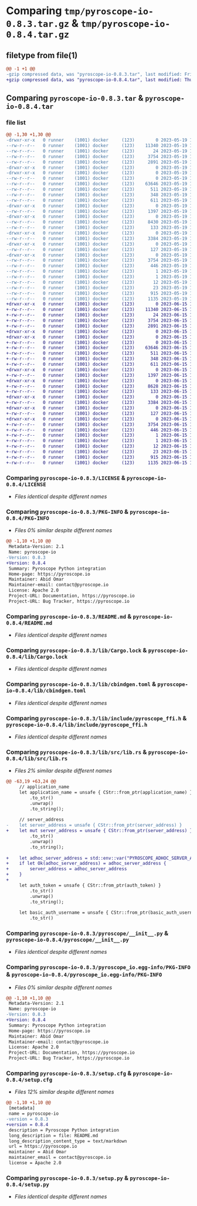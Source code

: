 # Comparing `tmp/pyroscope-io-0.8.3.tar.gz` & `tmp/pyroscope-io-0.8.4.tar.gz`

## filetype from file(1)

```diff
@@ -1 +1 @@
-gzip compressed data, was "pyroscope-io-0.8.3.tar", last modified: Fri May 19 14:24:16 2023, max compression
+gzip compressed data, was "pyroscope-io-0.8.4.tar", last modified: Thu Jun 15 14:36:00 2023, max compression
```

## Comparing `pyroscope-io-0.8.3.tar` & `pyroscope-io-0.8.4.tar`

### file list

```diff
@@ -1,30 +1,30 @@
-drwxr-xr-x   0 runner    (1001) docker     (123)        0 2023-05-19 14:24:16.728547 pyroscope-io-0.8.3/
--rw-r--r--   0 runner    (1001) docker     (123)    11340 2023-05-19 14:24:01.000000 pyroscope-io-0.8.3/LICENSE
--rw-r--r--   0 runner    (1001) docker     (123)       24 2023-05-19 14:24:01.000000 pyroscope-io-0.8.3/MANIFEST.in
--rw-r--r--   0 runner    (1001) docker     (123)     3754 2023-05-19 14:24:16.728547 pyroscope-io-0.8.3/PKG-INFO
--rw-r--r--   0 runner    (1001) docker     (123)     2891 2023-05-19 14:24:01.000000 pyroscope-io-0.8.3/README.md
-drwxr-xr-x   0 runner    (1001) docker     (123)        0 2023-05-19 14:24:16.728547 pyroscope-io-0.8.3/lib/
-drwxr-xr-x   0 runner    (1001) docker     (123)        0 2023-05-19 14:24:16.728547 pyroscope-io-0.8.3/lib/.cargo/
--rw-r--r--   0 runner    (1001) docker     (123)        0 2023-05-19 14:24:01.000000 pyroscope-io-0.8.3/lib/.cargo/config
--rw-r--r--   0 runner    (1001) docker     (123)    63646 2023-05-19 14:24:01.000000 pyroscope-io-0.8.3/lib/Cargo.lock
--rw-r--r--   0 runner    (1001) docker     (123)      511 2023-05-19 14:24:01.000000 pyroscope-io-0.8.3/lib/Cargo.toml
--rw-r--r--   0 runner    (1001) docker     (123)      348 2023-05-19 14:24:01.000000 pyroscope-io-0.8.3/lib/build.rs
--rw-r--r--   0 runner    (1001) docker     (123)      611 2023-05-19 14:24:01.000000 pyroscope-io-0.8.3/lib/cbindgen.toml
-drwxr-xr-x   0 runner    (1001) docker     (123)        0 2023-05-19 14:24:16.728547 pyroscope-io-0.8.3/lib/include/
--rw-r--r--   0 runner    (1001) docker     (123)     1397 2023-05-19 14:24:01.000000 pyroscope-io-0.8.3/lib/include/pyroscope_ffi.h
-drwxr-xr-x   0 runner    (1001) docker     (123)        0 2023-05-19 14:24:16.728547 pyroscope-io-0.8.3/lib/src/
--rw-r--r--   0 runner    (1001) docker     (123)     8430 2023-05-19 14:24:01.000000 pyroscope-io-0.8.3/lib/src/lib.rs
--rw-r--r--   0 runner    (1001) docker     (123)      133 2023-05-19 14:24:01.000000 pyroscope-io-0.8.3/pyproject.toml
-drwxr-xr-x   0 runner    (1001) docker     (123)        0 2023-05-19 14:24:16.728547 pyroscope-io-0.8.3/pyroscope/
--rw-r--r--   0 runner    (1001) docker     (123)     3384 2023-05-19 14:24:01.000000 pyroscope-io-0.8.3/pyroscope/__init__.py
-drwxr-xr-x   0 runner    (1001) docker     (123)        0 2023-05-19 14:24:16.728547 pyroscope-io-0.8.3/pyroscope_io/
--rw-r--r--   0 runner    (1001) docker     (123)      127 2023-05-19 14:24:01.000000 pyroscope-io-0.8.3/pyroscope_io/__init__.py
-drwxr-xr-x   0 runner    (1001) docker     (123)        0 2023-05-19 14:24:16.728547 pyroscope-io-0.8.3/pyroscope_io.egg-info/
--rw-r--r--   0 runner    (1001) docker     (123)     3754 2023-05-19 14:24:16.000000 pyroscope-io-0.8.3/pyroscope_io.egg-info/PKG-INFO
--rw-r--r--   0 runner    (1001) docker     (123)      446 2023-05-19 14:24:16.000000 pyroscope-io-0.8.3/pyroscope_io.egg-info/SOURCES.txt
--rw-r--r--   0 runner    (1001) docker     (123)        1 2023-05-19 14:24:16.000000 pyroscope-io-0.8.3/pyroscope_io.egg-info/dependency_links.txt
--rw-r--r--   0 runner    (1001) docker     (123)        1 2023-05-19 14:24:16.000000 pyroscope-io-0.8.3/pyroscope_io.egg-info/not-zip-safe
--rw-r--r--   0 runner    (1001) docker     (123)       12 2023-05-19 14:24:16.000000 pyroscope-io-0.8.3/pyroscope_io.egg-info/requires.txt
--rw-r--r--   0 runner    (1001) docker     (123)       23 2023-05-19 14:24:16.000000 pyroscope-io-0.8.3/pyroscope_io.egg-info/top_level.txt
--rw-r--r--   0 runner    (1001) docker     (123)      915 2023-05-19 14:24:16.732547 pyroscope-io-0.8.3/setup.cfg
--rw-r--r--   0 runner    (1001) docker     (123)     1135 2023-05-19 14:24:01.000000 pyroscope-io-0.8.3/setup.py
+drwxr-xr-x   0 runner    (1001) docker     (123)        0 2023-06-15 14:36:00.465034 pyroscope-io-0.8.4/
+-rw-r--r--   0 runner    (1001) docker     (123)    11340 2023-06-15 14:35:49.000000 pyroscope-io-0.8.4/LICENSE
+-rw-r--r--   0 runner    (1001) docker     (123)       24 2023-06-15 14:35:49.000000 pyroscope-io-0.8.4/MANIFEST.in
+-rw-r--r--   0 runner    (1001) docker     (123)     3754 2023-06-15 14:36:00.465034 pyroscope-io-0.8.4/PKG-INFO
+-rw-r--r--   0 runner    (1001) docker     (123)     2891 2023-06-15 14:35:49.000000 pyroscope-io-0.8.4/README.md
+drwxr-xr-x   0 runner    (1001) docker     (123)        0 2023-06-15 14:36:00.465034 pyroscope-io-0.8.4/lib/
+drwxr-xr-x   0 runner    (1001) docker     (123)        0 2023-06-15 14:36:00.465034 pyroscope-io-0.8.4/lib/.cargo/
+-rw-r--r--   0 runner    (1001) docker     (123)        0 2023-06-15 14:35:49.000000 pyroscope-io-0.8.4/lib/.cargo/config
+-rw-r--r--   0 runner    (1001) docker     (123)    63646 2023-06-15 14:35:49.000000 pyroscope-io-0.8.4/lib/Cargo.lock
+-rw-r--r--   0 runner    (1001) docker     (123)      511 2023-06-15 14:35:49.000000 pyroscope-io-0.8.4/lib/Cargo.toml
+-rw-r--r--   0 runner    (1001) docker     (123)      348 2023-06-15 14:35:49.000000 pyroscope-io-0.8.4/lib/build.rs
+-rw-r--r--   0 runner    (1001) docker     (123)      611 2023-06-15 14:35:49.000000 pyroscope-io-0.8.4/lib/cbindgen.toml
+drwxr-xr-x   0 runner    (1001) docker     (123)        0 2023-06-15 14:36:00.465034 pyroscope-io-0.8.4/lib/include/
+-rw-r--r--   0 runner    (1001) docker     (123)     1397 2023-06-15 14:35:49.000000 pyroscope-io-0.8.4/lib/include/pyroscope_ffi.h
+drwxr-xr-x   0 runner    (1001) docker     (123)        0 2023-06-15 14:36:00.465034 pyroscope-io-0.8.4/lib/src/
+-rw-r--r--   0 runner    (1001) docker     (123)     8628 2023-06-15 14:35:49.000000 pyroscope-io-0.8.4/lib/src/lib.rs
+-rw-r--r--   0 runner    (1001) docker     (123)      133 2023-06-15 14:35:49.000000 pyroscope-io-0.8.4/pyproject.toml
+drwxr-xr-x   0 runner    (1001) docker     (123)        0 2023-06-15 14:36:00.465034 pyroscope-io-0.8.4/pyroscope/
+-rw-r--r--   0 runner    (1001) docker     (123)     3384 2023-06-15 14:35:49.000000 pyroscope-io-0.8.4/pyroscope/__init__.py
+drwxr-xr-x   0 runner    (1001) docker     (123)        0 2023-06-15 14:36:00.465034 pyroscope-io-0.8.4/pyroscope_io/
+-rw-r--r--   0 runner    (1001) docker     (123)      127 2023-06-15 14:35:49.000000 pyroscope-io-0.8.4/pyroscope_io/__init__.py
+drwxr-xr-x   0 runner    (1001) docker     (123)        0 2023-06-15 14:36:00.465034 pyroscope-io-0.8.4/pyroscope_io.egg-info/
+-rw-r--r--   0 runner    (1001) docker     (123)     3754 2023-06-15 14:36:00.000000 pyroscope-io-0.8.4/pyroscope_io.egg-info/PKG-INFO
+-rw-r--r--   0 runner    (1001) docker     (123)      446 2023-06-15 14:36:00.000000 pyroscope-io-0.8.4/pyroscope_io.egg-info/SOURCES.txt
+-rw-r--r--   0 runner    (1001) docker     (123)        1 2023-06-15 14:36:00.000000 pyroscope-io-0.8.4/pyroscope_io.egg-info/dependency_links.txt
+-rw-r--r--   0 runner    (1001) docker     (123)        1 2023-06-15 14:36:00.000000 pyroscope-io-0.8.4/pyroscope_io.egg-info/not-zip-safe
+-rw-r--r--   0 runner    (1001) docker     (123)       12 2023-06-15 14:36:00.000000 pyroscope-io-0.8.4/pyroscope_io.egg-info/requires.txt
+-rw-r--r--   0 runner    (1001) docker     (123)       23 2023-06-15 14:36:00.000000 pyroscope-io-0.8.4/pyroscope_io.egg-info/top_level.txt
+-rw-r--r--   0 runner    (1001) docker     (123)      915 2023-06-15 14:36:00.469034 pyroscope-io-0.8.4/setup.cfg
+-rw-r--r--   0 runner    (1001) docker     (123)     1135 2023-06-15 14:35:49.000000 pyroscope-io-0.8.4/setup.py
```

### Comparing `pyroscope-io-0.8.3/LICENSE` & `pyroscope-io-0.8.4/LICENSE`

 * *Files identical despite different names*

### Comparing `pyroscope-io-0.8.3/PKG-INFO` & `pyroscope-io-0.8.4/PKG-INFO`

 * *Files 0% similar despite different names*

```diff
@@ -1,10 +1,10 @@
 Metadata-Version: 2.1
 Name: pyroscope-io
-Version: 0.8.3
+Version: 0.8.4
 Summary: Pyroscope Python integration
 Home-page: https://pyroscope.io
 Maintainer: Abid Omar
 Maintainer-email: contact@pyroscope.io
 License: Apache 2.0
 Project-URL: Documentation, https://pyroscope.io
 Project-URL: Bug Tracker, https://pyroscope.io
```

### Comparing `pyroscope-io-0.8.3/README.md` & `pyroscope-io-0.8.4/README.md`

 * *Files identical despite different names*

### Comparing `pyroscope-io-0.8.3/lib/Cargo.lock` & `pyroscope-io-0.8.4/lib/Cargo.lock`

 * *Files identical despite different names*

### Comparing `pyroscope-io-0.8.3/lib/cbindgen.toml` & `pyroscope-io-0.8.4/lib/cbindgen.toml`

 * *Files identical despite different names*

### Comparing `pyroscope-io-0.8.3/lib/include/pyroscope_ffi.h` & `pyroscope-io-0.8.4/lib/include/pyroscope_ffi.h`

 * *Files identical despite different names*

### Comparing `pyroscope-io-0.8.3/lib/src/lib.rs` & `pyroscope-io-0.8.4/lib/src/lib.rs`

 * *Files 2% similar despite different names*

```diff
@@ -63,19 +63,24 @@
     // application_name
     let application_name = unsafe { CStr::from_ptr(application_name) }
         .to_str()
         .unwrap()
         .to_string();
 
     // server_address
-    let server_address = unsafe { CStr::from_ptr(server_address) }
+    let mut server_address = unsafe { CStr::from_ptr(server_address) }
         .to_str()
         .unwrap()
         .to_string();
 
+    let adhoc_server_address = std::env::var("PYROSCOPE_ADHOC_SERVER_ADDRESS");
+    if let Ok(adhoc_server_address) = adhoc_server_address {
+        server_address = adhoc_server_address
+    }
+
     let auth_token = unsafe { CStr::from_ptr(auth_token) }
         .to_str()
         .unwrap()
         .to_string();
 
     let basic_auth_username = unsafe { CStr::from_ptr(basic_auth_username) }
         .to_str()
```

### Comparing `pyroscope-io-0.8.3/pyroscope/__init__.py` & `pyroscope-io-0.8.4/pyroscope/__init__.py`

 * *Files identical despite different names*

### Comparing `pyroscope-io-0.8.3/pyroscope_io.egg-info/PKG-INFO` & `pyroscope-io-0.8.4/pyroscope_io.egg-info/PKG-INFO`

 * *Files 0% similar despite different names*

```diff
@@ -1,10 +1,10 @@
 Metadata-Version: 2.1
 Name: pyroscope-io
-Version: 0.8.3
+Version: 0.8.4
 Summary: Pyroscope Python integration
 Home-page: https://pyroscope.io
 Maintainer: Abid Omar
 Maintainer-email: contact@pyroscope.io
 License: Apache 2.0
 Project-URL: Documentation, https://pyroscope.io
 Project-URL: Bug Tracker, https://pyroscope.io
```

### Comparing `pyroscope-io-0.8.3/setup.cfg` & `pyroscope-io-0.8.4/setup.cfg`

 * *Files 12% similar despite different names*

```diff
@@ -1,10 +1,10 @@
 [metadata]
 name = pyroscope-io
-version = 0.8.3
+version = 0.8.4
 description = Pyroscope Python integration
 long_description = file: README.md
 long_description_content_type = text/markdown
 url = https://pyroscope.io
 maintainer = Abid Omar
 maintainer_email = contact@pyroscope.io
 license = Apache 2.0
```

### Comparing `pyroscope-io-0.8.3/setup.py` & `pyroscope-io-0.8.4/setup.py`

 * *Files identical despite different names*

